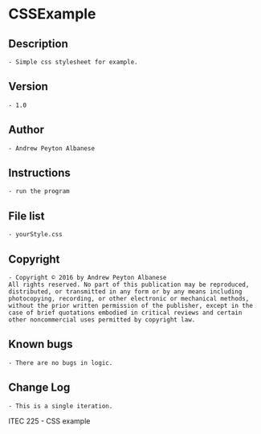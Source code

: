 # CSSExample

## Description 
	- Simple css stylesheet for example.
## Version 
	- 1.0
## Author 
	- Andrew Peyton Albanese
## Instructions 
	- run the program
## File list 
	- yourStyle.css
## Copyright 
	- Copyright © 2016 by Andrew Peyton Albanese
	All rights reserved. No part of this publication may be reproduced, distributed, or transmitted in any form or by any means including photocopying, recording, or other electronic or mechanical methods, without the prior written permission of the publisher, except in the case of brief quotations embodied in critical reviews and certain other noncommercial uses permitted by copyright law.
## Known bugs
	- There are no bugs in logic.
## Change Log 
	- This is a single iteration.

ITEC 225 - CSS example
